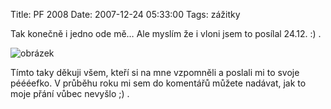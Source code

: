 Title: PF 2008
Date: 2007-12-24 05:33:00
Tags: zážitky

Tak konečně i jedno ode mě… Ale myslím že i vloni jsem to posílal 24.12. :) .

![obrázek]({static}/images/16.jpg)

Tímto taky děkuji všem, kteří si na mne vzpomněli a poslali mi to svoje péééefko. V průběhu roku mi sem do komentářů můžete nadávat, jak to moje přání vůbec nevyšlo ;) .
